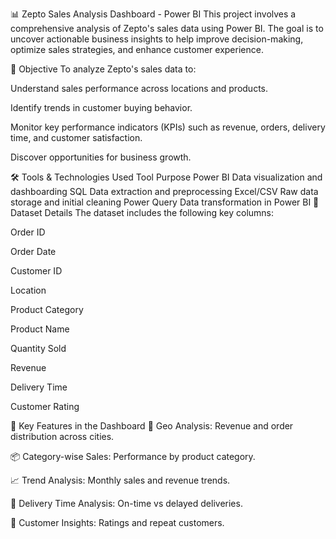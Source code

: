 📊 Zepto Sales Analysis Dashboard - Power BI
This project involves a comprehensive analysis of Zepto's sales data using Power BI. The goal is to uncover actionable business insights to help improve decision-making, optimize sales strategies, and enhance customer experience.

🧠 Objective
To analyze Zepto's sales data to:

Understand sales performance across locations and products.

Identify trends in customer buying behavior.

Monitor key performance indicators (KPIs) such as revenue, orders, delivery time, and customer satisfaction.

Discover opportunities for business growth.

🛠️ Tools & Technologies Used
Tool	Purpose
Power BI	Data visualization and dashboarding
SQL	Data extraction and preprocessing
Excel/CSV	Raw data storage and initial cleaning
Power Query	Data transformation in Power BI
📂 Dataset Details
The dataset includes the following key columns:

Order ID

Order Date

Customer ID

Location

Product Category

Product Name

Quantity Sold

Revenue

Delivery Time

Customer Rating

📌 Key Features in the Dashboard
📍 Geo Analysis: Revenue and order distribution across cities.

📦 Category-wise Sales: Performance by product category.

📈 Trend Analysis: Monthly sales and revenue trends.

🚚 Delivery Time Analysis: On-time vs delayed deliveries.

🌟 Customer Insights: Ratings and repeat customers.


